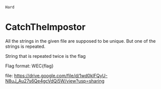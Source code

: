`Hard`

# CatchTheImpostor

All the strings in the given file are supposed to be unique.
But one of the strings is repeated.

String that is repeated twice is the flag

Flag format: WEC{flag}

file: https://drive.google.com/file/d/1wd0klFQyU-N8uJ_Au27s6Qe4gcVdQi5W/view?usp=sharing
